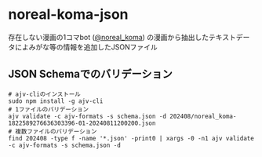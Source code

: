 # noreal-koma-json

存在しない漫画の1コマbot ([@noreal_koma](https://x.com/noreal_koma))
の漫画から抽出したテキストデータによみがな等の情報を追加したJSONファイル

## JSON Schemaでのバリデーション

```shell
# ajv-cliのインストール
sudo npm install -g ajv-cli
# 1ファイルのバリデーション
ajv validate -c ajv-formats -s schema.json -d 202408/noreal_koma-1822589276636303396-01-20240811200200.json
# 複数ファイルのバリデーション
find 202408 -type f -name '*.json' -print0 | xargs -0 -n1 ajv validate -c ajv-formats -s schema.json -d
```
